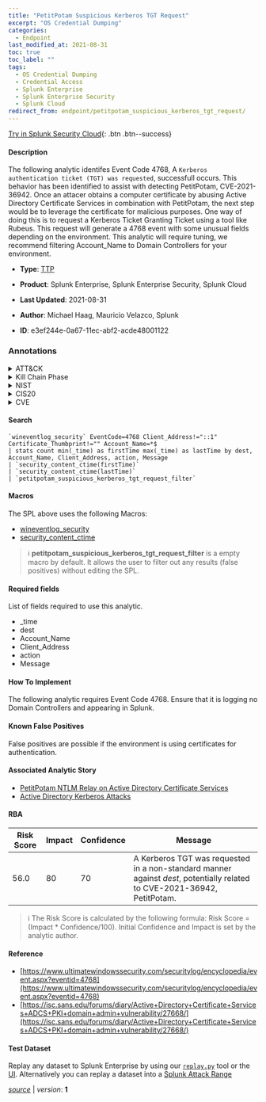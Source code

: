 ```yaml
---
title: "PetitPotam Suspicious Kerberos TGT Request"
excerpt: "OS Credential Dumping"
categories:
  - Endpoint
last_modified_at: 2021-08-31
toc: true
toc_label: ""
tags:
  - OS Credential Dumping
  - Credential Access
  - Splunk Enterprise
  - Splunk Enterprise Security
  - Splunk Cloud
redirect_from: endpoint/petitpotam_suspicious_kerberos_tgt_request/
---
```




[Try in Splunk Security Cloud](https://www.splunk.com/en_us/cyber-security.html){: .btn .btn--success}

#### Description

The following analytic identifes Event Code 4768, A `Kerberos authentication ticket (TGT) was requested`, successfull occurs. This behavior has been identified to assist with detecting PetitPotam, CVE-2021-36942. Once an attacer obtains a computer certificate by abusing Active Directory Certificate Services in combination with PetitPotam, the next step would be to leverage the certificate for malicious purposes. One way of doing this is to request a Kerberos Ticket Granting Ticket using a tool like Rubeus. This request will generate a 4768 event with some unusual fields depending on the environment. This analytic will require tuning, we recommend filtering Account_Name to Domain Controllers for your environment.

- **Type**: [TTP](https://github.com/splunk/security_content/wiki/Detection-Analytic-Types)
- **Product**: Splunk Enterprise, Splunk Enterprise Security, Splunk Cloud

- **Last Updated**: 2021-08-31
- **Author**: Michael Haag, Mauricio Velazco, Splunk
- **ID**: e3ef244e-0a67-11ec-abf2-acde48001122

### Annotations
<details>
  <summary>ATT&CK</summary>

<div markdown="1">

#### [ATT&CK](https://attack.mitre.org/)

| ID          | Technique   | Tactic         |
| ----------- | ----------- |--------------- |
| [T1003](https://attack.mitre.org/techniques/T1003/) | OS Credential Dumping | Credential Access |

</div>
</details>


<details>
  <summary>Kill Chain Phase</summary>

<div markdown="1">

* Exploitation


</div>
</details>


<details>
  <summary>NIST</summary>

<div markdown="1">

* DE.CM



</div>
</details>

<details>
  <summary>CIS20</summary>

<div markdown="1">

* CIS 10



</div>
</details>

<details>
  <summary>CVE</summary>

<div markdown="1">


</div>
</details>


#### Search

```
`wineventlog_security` EventCode=4768 Client_Address!="::1" Certificate_Thumbprint!="" Account_Name=*$ 
| stats count min(_time) as firstTime max(_time) as lastTime by dest, Account_Name, Client_Address, action, Message 
| `security_content_ctime(firstTime)` 
| `security_content_ctime(lastTime)` 
| `petitpotam_suspicious_kerberos_tgt_request_filter`
```

#### Macros
The SPL above uses the following Macros:
* [wineventlog_security](https://github.com/splunk/security_content/blob/develop/macros/wineventlog_security.yml)
* [security_content_ctime](https://github.com/splunk/security_content/blob/develop/macros/security_content_ctime.yml)

> :information_source:
> **petitpotam_suspicious_kerberos_tgt_request_filter** is a empty macro by default. It allows the user to filter out any results (false positives) without editing the SPL.



#### Required fields
List of fields required to use this analytic.
* _time
* dest
* Account_Name
* Client_Address
* action
* Message



#### How To Implement
The following analytic requires Event Code 4768. Ensure that it is logging no Domain Controllers and appearing in Splunk.
#### Known False Positives
False positives are possible if the environment is using certificates for authentication.

#### Associated Analytic Story
* [PetitPotam NTLM Relay on Active Directory Certificate Services](/stories/petitpotam_ntlm_relay_on_active_directory_certificate_services)
* [Active Directory Kerberos Attacks](/stories/active_directory_kerberos_attacks)




#### RBA

| Risk Score  | Impact      | Confidence   | Message      |
| ----------- | ----------- |--------------|--------------|
| 56.0 | 80 | 70 | A Kerberos TGT was requested in a non-standard manner against $dest$, potentially related to CVE-2021-36942, PetitPotam. |


> :information_source:
> The Risk Score is calculated by the following formula: Risk Score = (Impact * Confidence/100). Initial Confidence and Impact is set by the analytic author.


#### Reference

* [https://www.ultimatewindowssecurity.com/securitylog/encyclopedia/event.aspx?eventid=4768](https://www.ultimatewindowssecurity.com/securitylog/encyclopedia/event.aspx?eventid=4768)
* [https://isc.sans.edu/forums/diary/Active+Directory+Certificate+Services+ADCS+PKI+domain+admin+vulnerability/27668/](https://isc.sans.edu/forums/diary/Active+Directory+Certificate+Services+ADCS+PKI+domain+admin+vulnerability/27668/)



#### Test Dataset
Replay any dataset to Splunk Enterprise by using our [`replay.py`](https://github.com/splunk/attack_data#using-replaypy) tool or the [UI](https://github.com/splunk/attack_data#using-ui).
Alternatively you can replay a dataset into a [Splunk Attack Range](https://github.com/splunk/attack_range#replay-dumps-into-attack-range-splunk-server)




[*source*](https://github.com/splunk/security_content/tree/develop/detections/endpoint/petitpotam_suspicious_kerberos_tgt_request.yml) \| *version*: **1**